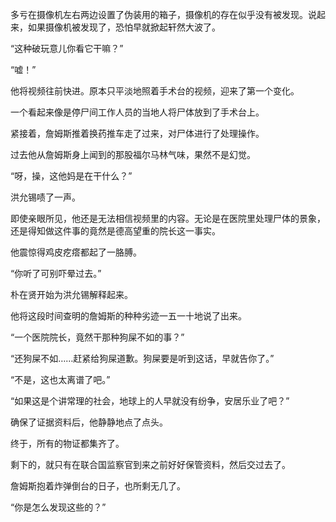 多亏在摄像机左右两边设置了伪装用的箱子，摄像机的存在似乎没有被发现。说起来，如果摄像机被发现了，恐怕早就掀起轩然大波了。

“这种破玩意儿你看它干嘛？”

“嘘！”

他将视频往前快进。原本只平淡地照着手术台的视频，迎来了第一个变化。

一个看起来像是停尸间工作人员的当地人将尸体放到了手术台上。

紧接着，詹姆斯推着换药推车走了过来，对尸体进行了处理操作。

过去他从詹姆斯身上闻到的那股福尔马林气味，果然不是幻觉。

“呀，操，这他妈是在干什么？”

洪允锡啧了一声。

即使亲眼所见，他还是无法相信视频里的内容。无论是在医院里处理尸体的景象，还是得知做这件事的竟然是德高望重的院长这一事实。

他震惊得鸡皮疙瘩都起了一胳膊。

“你听了可别吓晕过去。”

朴在贤开始为洪允锡解释起来。

他将这段时间查明的詹姆斯的种种劣迹一五一十地说了出来。

“一个医院院长，竟然干那种狗屎不如的事？”

“还狗屎不如……赶紧给狗屎道歉。狗屎要是听到这话，早就告你了。”

“不是，这也太离谱了吧。”

“如果这是个讲常理的社会，地球上的人早就没有纷争，安居乐业了吧？”

确保了证据资料后，他静静地点了点头。

终于，所有的物证都集齐了。

剩下的，就只有在联合国监察官到来之前好好保管资料，然后交过去了。

詹姆斯抱着炸弹倒台的日子，也所剩无几了。

“你是怎么发现这些的？”